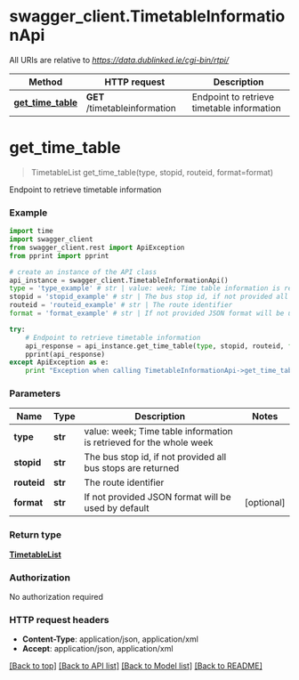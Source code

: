 # swagger_client.TimetableInformationApi

All URIs are relative to *https://data.dublinked.ie/cgi-bin/rtpi/*

Method | HTTP request | Description
------------- | ------------- | -------------
[**get_time_table**](TimetableInformationApi.md#get_time_table) | **GET** /timetableinformation | Endpoint to retrieve timetable information


# **get_time_table**
> TimetableList get_time_table(type, stopid, routeid, format=format)

Endpoint to retrieve timetable information

### Example 
```python
import time
import swagger_client
from swagger_client.rest import ApiException
from pprint import pprint

# create an instance of the API class
api_instance = swagger_client.TimetableInformationApi()
type = 'type_example' # str | value: week; Time table information is retrieved for the whole week
stopid = 'stopid_example' # str | The bus stop id, if not provided all bus stops are returned
routeid = 'routeid_example' # str | The route identifier
format = 'format_example' # str | If not provided JSON format will be used by default (optional)

try: 
    # Endpoint to retrieve timetable information
    api_response = api_instance.get_time_table(type, stopid, routeid, format=format)
    pprint(api_response)
except ApiException as e:
    print "Exception when calling TimetableInformationApi->get_time_table: %s\n" % e
```

### Parameters

Name | Type | Description  | Notes
------------- | ------------- | ------------- | -------------
 **type** | **str**| value: week; Time table information is retrieved for the whole week | 
 **stopid** | **str**| The bus stop id, if not provided all bus stops are returned | 
 **routeid** | **str**| The route identifier | 
 **format** | **str**| If not provided JSON format will be used by default | [optional] 

### Return type

[**TimetableList**](TimetableList.md)

### Authorization

No authorization required

### HTTP request headers

 - **Content-Type**: application/json, application/xml
 - **Accept**: application/json, application/xml

[[Back to top]](#) [[Back to API list]](../README.md#documentation-for-api-endpoints) [[Back to Model list]](../README.md#documentation-for-models) [[Back to README]](../README.md)

